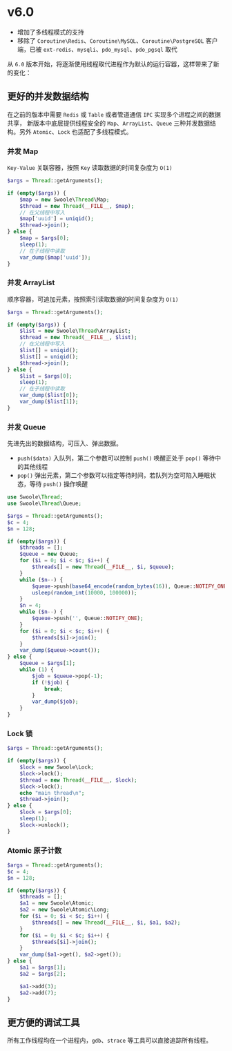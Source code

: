 # v6.0
- 增加了多线程模式的支持
- 移除了 `Coroutine\Redis`、`Coroutine\MySQL`、`Coroutine\PostgreSQL` 客户端，已被 `ext-redis`、`mysqli`、`pdo_mysql`、`pdo_pgsql` 取代

从 `6.0` 版本开始，将逐渐使用线程取代进程作为默认的运行容器，这样带来了新的变化：

## 更好的并发数据结构

在之前的版本中需要 `Redis` 或 `Table` 或者管道通信 `IPC` 实现多个进程之间的数据共享，
新版本中底层提供线程安全的 `Map`、`ArrayList`、`Queue` 三种并发数据结构。另外 `Atomic`、`Lock` 也适配了多线程模式。

### 并发 Map
`Key-Value` 关联容器，按照 `Key` 读取数据的时间复杂度为 `O(1)`

```php
$args = Thread::getArguments();

if (empty($args)) {
    $map = new Swoole\Thread\Map;
    $thread = new Thread(__FILE__, $map);
    // 在父线程中写入
    $map['uuid'] = uniqid();
    $thread->join();
} else {
    $map = $args[0];
    sleep(1);
    // 在子线程中读取
    var_dump($map['uuid']);
}
```

### 并发 ArrayList
顺序容器，可追加元素，按照索引读取数据的时间复杂度为 `O(1)`

```php
$args = Thread::getArguments();

if (empty($args)) {
    $list = new Swoole\Thread\ArrayList;
    $thread = new Thread(__FILE__, $list);
    // 在父线程中写入
    $list[] = uniqid();
    $list[] = uniqid();
    $thread->join();
} else {
    $list = $args[0];
    sleep(1);
    // 在子线程中读取
    var_dump($list[0]);
    var_dump($list[1]);
}
```

### 并发 Queue
先进先出的数据结构，可压入、弹出数据。
- `push($data)` 入队列，第二个参数可以控制 `push()` 唤醒正处于 `pop()` 等待中的其他线程
- `pop()` 弹出元素，第二个参数可以指定等待时间，若队列为空可陷入睡眠状态，等待 `push()` 操作唤醒

```php
use Swoole\Thread;
use Swoole\Thread\Queue;

$args = Thread::getArguments();
$c = 4;
$n = 128;

if (empty($args)) {
    $threads = [];
    $queue = new Queue;
    for ($i = 0; $i < $c; $i++) {
        $threads[] = new Thread(__FILE__, $i, $queue);
    }
    while ($n--) {
        $queue->push(base64_encode(random_bytes(16)), Queue::NOTIFY_ONE);
        usleep(random_int(10000, 100000));
    }
    $n = 4;
    while ($n--) {
        $queue->push('', Queue::NOTIFY_ONE);
    }
    for ($i = 0; $i < $c; $i++) {
        $threads[$i]->join();
    }
    var_dump($queue->count());
} else {
    $queue = $args[1];
    while (1) {
        $job = $queue->pop(-1);
        if (!$job) {
            break;
        }
        var_dump($job);
    }
}
```

### Lock 锁
```php
$args = Thread::getArguments();

if (empty($args)) {
    $lock = new Swoole\Lock;
    $lock->lock();
    $thread = new Thread(__FILE__, $lock);
    $lock->lock();
    echo "main thread\n";
    $thread->join();
} else {
    $lock = $args[0];
    sleep(1);
    $lock->unlock();
}
```

### Atomic 原子计数
```php
$args = Thread::getArguments();
$c = 4;
$n = 128;

if (empty($args)) {
    $threads = [];
    $a1 = new Swoole\Atomic;
    $a2 = new Swoole\Atomic\Long;
    for ($i = 0; $i < $c; $i++) {
        $threads[] = new Thread(__FILE__, $i, $a1, $a2);
    }
    for ($i = 0; $i < $c; $i++) {
        $threads[$i]->join();
    }
    var_dump($a1->get(), $a2->get());
} else {
    $a1 = $args[1];
    $a2 = $args[2];

    $a1->add(3);
    $a2->add(7);
}
```

## 更方便的调试工具
所有工作线程均在一个进程内，`gdb`、`strace` 等工具可以直接追踪所有线程。
